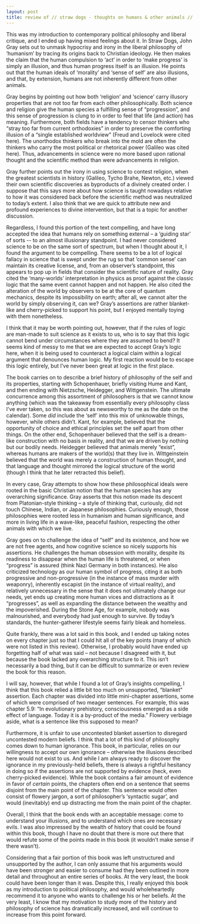 ```yaml
---
layout: post
title: review of // straw dogs - thoughts on humans & other animals //
---
```


This was my introduction to contemporary political philosophy and liberal critique, and I ended up having mixed feelings about it. In Straw Dogs, John Gray sets out to unmask hypocrisy and irony in the liberal philosophy of ‘humanism’ by tracing its origins back to Christian ideology. He then makes the claim that the human compulsion to ‘act’ in order to ‘make progress’ is simply an illusion, and thus human progress itself is an illusion. He points out that the human ideals of ‘morality’ and ‘sense of self’ are also illusions, and that, by extension, humans are not inherently different from other animals.

Gray begins by pointing out how both ‘religion’ and ‘science’ carry illusory properties that are not too far from each other philosophically. Both science and religion give the human species a fulfilling sense of “progression”, and this sense of progression is clung to in order to feel that life (and action) has meaning.  Furthermore, both fields have a tendency to censor thinkers who “stray too far from current orthodoxies” in order to preserve the comforting illusion of a “single established worldview” (Freud and Lovelock were cited here). The unorthodox thinkers who break into the mold are often the thinkers who carry the most political or rhetorical power (Galileo was cited here). Thus, advancements in science were no more based upon rational thought and the scientific method than were advancements in religion.

Gray further points out the irony in using science to contest religion, when the greatest scientists in history (Galileo, Tycho Brahe, Newton, etc.) viewed their own scientific discoveries as byproducts of a divinely created order. I suppose that this says more about how science is taught nowadays relative to how it was considered back before the scientific method was neutralized to today’s extent. I also think that we are quick to attribute new and profound experiences to divine intervention, but that is a topic for another discussion.

Regardless, I found this portion of the text compelling, and have long accepted the idea that humans rely on something external – a ‘guiding star’ of sorts -- to an almost illusionary standpoint. I had never considered science to be on the same sort of spectrum, but when I thought about it, I found the argument to be compelling. There seems to be a lot of logical fallacy in science that is swept under the rug so that ‘common sense’ can maintain its creative license, and, from an observer’s standpoint, this appears to pop up in fields that consider the scientific nature of reality. Gray cited the ‘many-worlds’ interpretation in physics as proof against the classic logic that the same event cannot happen and not happen. He also cited the alteration of the world by observers to be at the core of quantum mechanics, despite its impossibility on earth; after all, we cannot alter the world by simply observing it, can we? Gray’s assertions are rather blanket-like and cherry-picked to support his point, but I enjoyed mentally toying with them nonetheless.

I think that it may be worth pointing out, however, that if the rules of logic are man-made to suit science as it exists to us, who is to say that this logic cannot bend under circumstances where they are assumed to bend? It seems kind of messy to me that we are expected to accept Gray’s logic here, when it is being used to counteract a logical claim within a logical argument that denounces human logic. My first reaction would be to escape this logic entirely, but I’ve never been great at logic in the first place.

The book carries on to describe a brief history of philosophy of the self and its properties, starting with Schopenhauer, briefly visiting Hume and Kant, and then ending with Nietzsche, Heidegger, and Wittgenstein. The ultimate concurrence among this assortment of philosophers is that we cannot know anything (which was the takeaway from essentially every philosophy class I've ever taken, so this was about as newsworthy to me as the date on the calendar). Some *did* include the ‘self’ into this mix of unknowable things, however, while others didn’t. Kant, for example, believed that the opportunity of choice and ethical principles set the self apart from other things. On the other end, Schopenhauer believed that the self is a dream-like construction with no basis in reality, and that we are driven by nothing but our bodily needs. Heidegger believed that animals merely “exist”, whereas humans are makers of the world(s) that they live in. Wittgeinstein believed that the world was merely a construction of human thought, and that language and thought mirrored the logical structure of the world (though I think that he later retracted this belief). 

In every case, Gray attempts to show how these philosophical ideals were rooted in the basic Christian notion that the human species has any overarching significance. Gray asserts that this notion made its descent from Platonian-style thinking – a style of thinking that, curiously, did not touch Chinese, Indian, or Japanese philosophies. Curiously enough, those philosophies were rooted less in humanism and human significance, and more in living life in a wave-like, peaceful fashion, respecting the other animals with which we live.

Gray goes on to challenge the idea of “self” and its existence, and how we are not free agents, and how cognitive science so nicely supports his assertions. He challenges the human obsession with morality, despite its readiness to disappear when the human life is threatened, or when “progress” is assured (think Nazi Germany in both instances). He also criticized technology as our human symbol of progress, citing it as both progressive and non-progressive (in the instance of mass murder with weaponry), inherently escapist (in the instance of virtual reality), and relatively unnecessary in the sense that it does not ultimately change our needs, yet ends up creating more human vices and distractions as it “progresses”, as well as expanding the distance between the wealthy and the impoverished. During the Stone Age, for example, nobody was malnourished, and everybody had just enough to survive. By today’s standards, the hunter-gatherer lifestyle seems fairly bleak and homeless.

Quite frankly, there was a lot said in this book, and I ended up taking notes on every chapter just so that I could hit all of the key points (many of which were not listed in this review). Otherwise, I probably would have ended up forgetting half of what was said – not because I disagreed with it, but because the book lacked any overarching structure to it. This isn’t necessarily a bad thing, but it can be difficult to summarize or even review the book for this reason.

I will say, however, that while I found a lot of Gray’s insights compelling, I think that this book relied a little bit too much on unsupported, “blanket” assertion. Each chapter was divided into little mini-chapter assertions, some of which were comprised of two meager sentences. For example, this was chapter 5.9: “In evolutionary prehistory, consciousness emerged as a side effect of language. Today it is a by-product of the media.” Flowery verbiage aside, what is a sentence like this supposed to mean?

Furthermore, it is unfair to use uncontested blanket assertion to disregard uncontested modern beliefs. I think that a lot of this kind of philosophy comes down to human ignorance. This book, in particular, relies on our willingness to accept our own ignorance – otherwise the illusions described here would not exist to us. And while I am always ready to discover the ignorance in my previously-held beliefs, there is always a rightful hesitancy in doing so if the assertions are not supported by evidence (heck, even cherry-picked evidence). While the book contains a fair amount of evidence in favor of *certain* points, the chapters often end on a sentence that seems disjoint from the main point of the chapter. This sentence would often consist of flowery jargon, a sort of philosopher’s ‘syntactic sugar’, and would (inevitably) end up distracting me from the main point of the chapter.

Overall, I think that the book ends with an acceptable message: come to understand your illusions, and to understand which ones are necessary evils. I was also impressed by the wealth of history that could be found within this book, though I have no doubt that there is more out there that would refute some of the points made in this book (it wouldn’t make sense if there wasn’t).

Considering that a fair portion of this book was left unstructured and unsupported by the author, I can only assume that his arguments would have been stronger and easier to consume had they been outlined in more detail and throughout an entire series of books. At the very least, the book could have been longer than it was. Despite this, I really enjoyed this book as my introduction to political philosophy, and would wholeheartedly recommend it to anyone who wants to challenge his or her beliefs. At the very least, I know that my motivation to study more of the history and philosophy of science has dramatically increased, and will continue to increase from this point forward.
